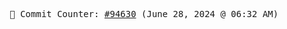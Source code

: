 <p align="center">
    <samp>
        📮 Commit Counter: <a href="https://github.com/Javascript-void0/Javascript-void0/commits/main">#94630</a> (June 28, 2024 @ 06:32 AM)
    </samp>
</p>